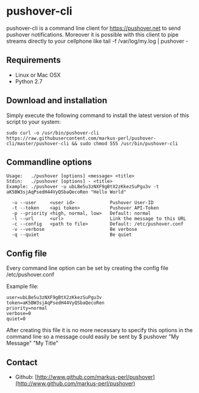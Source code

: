 pushover-cli
==========

pushover-cli is a command line client for https://pushover.net to send pushover notifications.
Moreover it is possible with this client to pipe streams directly to your cellphone like tail -f /var/log/my.log | pushover -

Requirements
------------
* Linux or Mac OSX
* Python 2.7


Download and installation
-------------------------

Simply execute the following command to install the latest version of this script to your system:

    sudo curl -o /usr/bin/pushover-cli https://raw.githubusercontent.com/markus-perl/pushover-cli/master/pushover-cli && sudo chmod 555 /usr/bin/pushover-cli
    

Commandline options
-------------------

    Usage:   ./pushover [options] <message> <title>
    Stdin:   ./pushover [options] - <title>
    Example: ./pushover -u ubLBe5u3zNXF9gBtX2zKkezSuPgu3v -t aK5BW3sjAqPsedH44VyQSbaQecoRen "Hello World"

      -u --user     <user id>             Pushover User-ID
      -t --token    <api token>           Pushover API-Token
      -p --priority <high, normal, low>   Default: normal
      -l --url      <url>                 Link the message to this URL
      -c --config   <path to file>        Default: /etc/pushover.conf
      -v --verbose                        Be verbose
      -q --quiet                          Be quiet


Config file
-------------------

Every command line option can be set by creating the config file /etc/pushover.conf

Example file:

    user=ubLBe5u3zNXF9gBtX2zKkezSuPgu3v
    token=aK5BW3sjAqPsedH44VyQSbaQecoRen
    priority=normal
    verbose=0
    quiet=0
    
After creating this file it is no more necessary to specify this options in the command line so a message could easily be sent by
    $ pushover "My Message" "My Title"


Contact
-------
* Github: [http://www.github.com/markus-perl/pushover](http://www.github.com/markus-perl/pushover)
